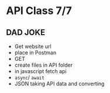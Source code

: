 # API Class 7/7
## DAD JOKE

- Get website url
- place in Postman
- GET
- create files in API folder
- in javascript fetch api 
- `async`/ `await`
- JSON taking API data and converting